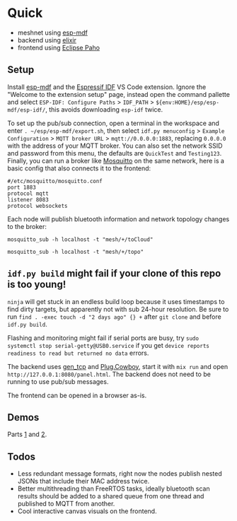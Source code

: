 # Quick
* meshnet using [esp-mdf](https://github.com/espressif/esp-mdf)
* backend using [elixir](https://github.com/elixir-lang/elixir)
* frontend using [Eclipse Paho](https://www.eclipse.org/paho/index.php?page=clients/js/index.php)

## Setup
Install [esp-mdf](https://github.com/espressif/esp-mdf) and the [Espressif IDF](https://marketplace.visualstudio.com/items?itemName=espressif.esp-idf-extension) VS Code extension. Ignore the "Welcome to the extension setup" page, instead open the command pallette and select `ESP-IDF: Configure Paths` > `IDF_PATH` > `${env:HOME}/esp/esp-mdf/esp-idf/`, this avoids downloading `esp-idf` twice.

To set up the pub/sub connection, open a terminal in the workspace and enter `. ~/esp/esp-mdf/export.sh`, then select `idf.py menuconfig` > `Example Configuration` > `MQTT broker URL` > `mqtt://0.0.0.0:1883`, replacing `0.0.0.0` with the address of your MQTT broker. You can also set the network SSID and password from this menu, the defaults are `QuickTest` and `Testing123`. Finally, you can run a broker like [Mosquitto](https://mosquitto.org/) on the same network, here is a basic config that also connects it to the frontend:

```
#/etc/mosquitto/mosquitto.conf
port 1883
protocol mqtt
listener 8083
protocol websockets
```
 Each node will publish bluetooth information and network topology changes to the broker:

`mosquitto_sub -h localhost -t "mesh/+/toCloud"`

`mosquitto_sub -h localhost -t "mesh/+/topo"`

## `idf.py build` might fail if your clone of this repo is too young!
`ninja` will get stuck in an endless build loop because it uses timestamps to find dirty targets, but apparently not with sub 24-hour resolution. Be sure to run `find . -exec touch -d "2 days ago" {} +` after `git clone` and before `idf.py build`.

Flashing and monitoring might fail if serial ports are busy, try `sudo systemctl stop serial-getty@USB0.service` if you get `device reports readiness to read but returned no data` errors.

The backend uses [gen_tcp](https://elixir-lang.org/getting-started/mix-otp/task-and-gen-tcp.html) and [Plug.Cowboy](https://github.com/elixir-plug/plug_cowboy), start it with `mix run` and open `http://127.0.0.1:8080/panel.html`. The backend does not need to be running to use pub/sub messages.

The frontend can be opened in a browser as-is.

## Demos
Parts [1](https://drive.google.com/file/d/1RUB25v0KZ8gKf_x0r_MXZNGIfBAjof6k/view?usp=sharing) and [2](https://drive.google.com/file/d/17djVrHJW8_8Fp9lnTQ7tsjYYEkwgC1B4/view?usp=sharing).

## Todos
* Less redundant message formats, right now the nodes publish nested JSONs that include their MAC address twice.
* Better multithreading than FreeRTOS tasks, ideally bluetooth scan results should be added to a shared queue from one thread and published to MQTT from another.
* Cool interactive canvas visuals on the frontend. 
